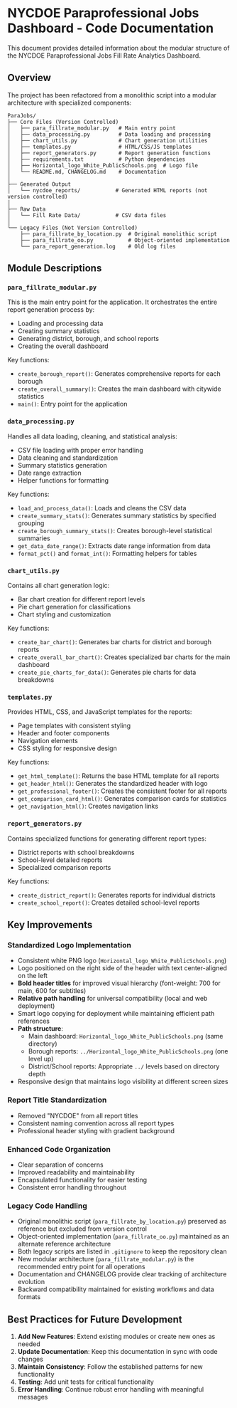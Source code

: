 # NYCDOE Paraprofessional Jobs Dashboard - Code Documentation

This document provides detailed information about the modular structure of the NYCDOE Paraprofessional Jobs Fill Rate Analytics Dashboard.

## Overview

The project has been refactored from a monolithic script into a modular architecture with specialized components:

```
ParaJobs/
├── Core Files (Version Controlled)
│   ├── para_fillrate_modular.py   # Main entry point
│   ├── data_processing.py         # Data loading and processing
│   ├── chart_utils.py             # Chart generation utilities
│   ├── templates.py               # HTML/CSS/JS templates
│   ├── report_generators.py       # Report generation functions
│   ├── requirements.txt           # Python dependencies
│   ├── Horizontal_logo_White_PublicSchools.png  # Logo file
│   └── README.md, CHANGELOG.md    # Documentation
│
├── Generated Output
│   └── nycdoe_reports/           # Generated HTML reports (not version controlled)
│
├── Raw Data
│   └── Fill Rate Data/           # CSV data files
│
└── Legacy Files (Not Version Controlled)
    ├── para_fillrate_by_location.py  # Original monolithic script
    ├── para_fillrate_oo.py           # Object-oriented implementation
    └── para_report_generation.log    # Old log files
```

## Module Descriptions

### `para_fillrate_modular.py`

This is the main entry point for the application. It orchestrates the entire report generation process by:
- Loading and processing data
- Creating summary statistics
- Generating district, borough, and school reports
- Creating the overall dashboard

Key functions:
- `create_borough_report()`: Generates comprehensive reports for each borough
- `create_overall_summary()`: Creates the main dashboard with citywide statistics
- `main()`: Entry point for the application

### `data_processing.py`

Handles all data loading, cleaning, and statistical analysis:
- CSV file loading with proper error handling
- Data cleaning and standardization
- Summary statistics generation
- Date range extraction
- Helper functions for formatting

Key functions:
- `load_and_process_data()`: Loads and cleans the CSV data
- `create_summary_stats()`: Generates summary statistics by specified grouping
- `create_borough_summary_stats()`: Creates borough-level statistical summaries
- `get_data_date_range()`: Extracts date range information from data
- `format_pct()` and `format_int()`: Formatting helpers for tables

### `chart_utils.py`

Contains all chart generation logic:
- Bar chart creation for different report levels
- Pie chart generation for classifications
- Chart styling and customization

Key functions:
- `create_bar_chart()`: Generates bar charts for district and borough reports
- `create_overall_bar_chart()`: Creates specialized bar charts for the main dashboard
- `create_pie_charts_for_data()`: Generates pie charts for data breakdowns

### `templates.py`

Provides HTML, CSS, and JavaScript templates for the reports:
- Page templates with consistent styling
- Header and footer components
- Navigation elements
- CSS styling for responsive design

Key functions:
- `get_html_template()`: Returns the base HTML template for all reports
- `get_header_html()`: Generates the standardized header with logo
- `get_professional_footer()`: Creates the consistent footer for all reports
- `get_comparison_card_html()`: Generates comparison cards for statistics
- `get_navigation_html()`: Creates navigation links

### `report_generators.py`

Contains specialized functions for generating different report types:
- District reports with school breakdowns
- School-level detailed reports
- Specialized comparison reports

Key functions:
- `create_district_report()`: Generates reports for individual districts
- `create_school_report()`: Creates detailed school-level reports

## Key Improvements

### Standardized Logo Implementation
- Consistent white PNG logo (`Horizontal_logo_White_PublicSchools.png`)
- Logo positioned on the right side of the header with text center-aligned on the left
- **Bold header titles** for improved visual hierarchy (font-weight: 700 for main, 600 for subtitles)
- **Relative path handling** for universal compatibility (local and web deployment)
- Smart logo copying for deployment while maintaining efficient path references
- **Path structure**:
  - Main dashboard: `Horizontal_logo_White_PublicSchools.png` (same directory)
  - Borough reports: `../Horizontal_logo_White_PublicSchools.png` (one level up)
  - District/School reports: Appropriate `../` levels based on directory depth
- Responsive design that maintains logo visibility at different screen sizes

### Report Title Standardization
- Removed "NYCDOE" from all report titles
- Consistent naming convention across all report types
- Professional header styling with gradient background

### Enhanced Code Organization
- Clear separation of concerns
- Improved readability and maintainability
- Encapsulated functionality for easier testing
- Consistent error handling throughout

### Legacy Code Handling
- Original monolithic script (`para_fillrate_by_location.py`) preserved as reference but excluded from version control
- Object-oriented implementation (`para_fillrate_oo.py`) maintained as an alternate reference architecture
- Both legacy scripts are listed in `.gitignore` to keep the repository clean
- New modular architecture (`para_fillrate_modular.py`) is the recommended entry point for all operations
- Documentation and CHANGELOG provide clear tracking of architecture evolution
- Backward compatibility maintained for existing workflows and data formats

## Best Practices for Future Development

1. **Add New Features**: Extend existing modules or create new ones as needed
2. **Update Documentation**: Keep this documentation in sync with code changes
3. **Maintain Consistency**: Follow the established patterns for new functionality
4. **Testing**: Add unit tests for critical functionality
5. **Error Handling**: Continue robust error handling with meaningful messages

